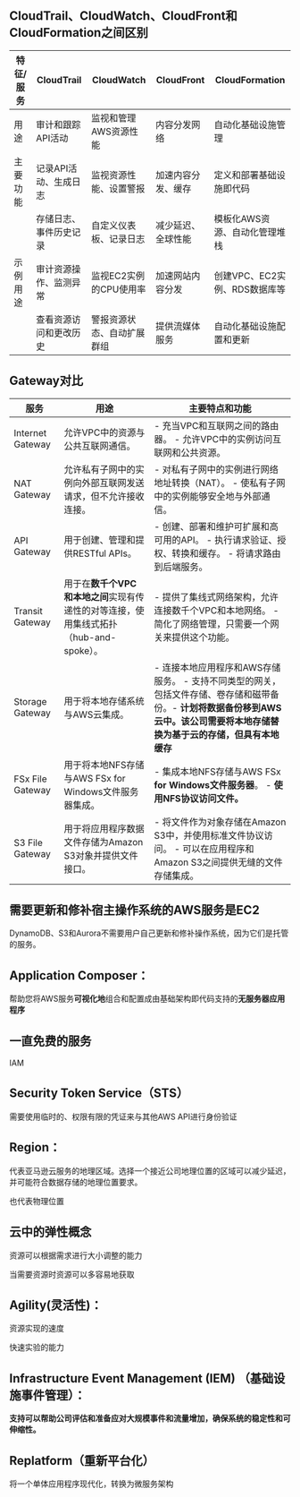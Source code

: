## CloudTrail、CloudWatch、CloudFront和CloudFormation之间区别

| 特征/服务         | CloudTrail                | CloudWatch                | CloudFront                | CloudFormation             |
|-------------------|--------------------------|--------------------------|--------------------------|---------------------------|
| 用途              | 审计和跟踪API活动         | 监视和管理AWS资源性能      | 内容分发网络             | 自动化基础设施管理           |
| 主要功能          | 记录API活动、生成日志     | 监视资源性能、设置警报    | 加速内容分发、缓存       | 定义和部署基础设施即代码       |
|                  | 存储日志、事件历史记录    | 自定义仪表板、记录日志     | 减少延迟、全球性能       | 模板化AWS资源、自动化管理堆栈 |
| 示例用途          | 审计资源操作、监测异常    | 监视EC2实例的CPU使用率    | 加速网站内容分发         | 创建VPC、EC2实例、RDS数据库等  |
|                  | 查看资源访问和更改历史    | 警报资源状态、自动扩展群组 | 提供流媒体服务         | 自动化基础设施配置和更新       |

## Gateway对比

| 服务               | 用途                                                         | 主要特点和功能                                                                                                        |
|--------------------|--------------------------------------------------------------|-----------------------------------------------------------------------------------------------------------------------|
| Internet Gateway   | 允许VPC中的资源与公共互联网通信。                         | - 充当VPC和互联网之间的路由器。 - 允许VPC中的实例访问互联网和公共资源。                                        |
| NAT Gateway        | 允许私有子网中的实例向外部互联网发送请求，但不允许接收连接。 | - 对私有子网中的实例进行网络地址转换（NAT）。 - 使私有子网中的实例能够安全地与外部通信。                            |
| API Gateway        | 用于创建、管理和提供RESTful APIs。                           | - 创建、部署和维护可扩展和高可用的API。 - 执行请求验证、授权、转换和缓存。 - 将请求路由到后端服务。                |
| Transit Gateway    | 用于在**数千个VPC和本地之间**实现有传递性的对等连接，使用集线式拓扑（hub-and-spoke）。 | - 提供了集线式网络架构，允许连接数千个VPC和本地网络。 - 简化了网络管理，只需要一个网关来提供这个功能。 |
| Storage Gateway    | 用于将本地存储系统与AWS云集成。                            | - 连接本地应用程序和AWS存储服务。 - 支持不同类型的网关，包括文件存储、卷存储和磁带备份。- **计划将数据备份移到AWS云中。该公司需要将本地存储替换为基于云的存储，但具有本地缓存**                        |
| FSx File Gateway   | 用于将本地NFS存储与AWS FSx for Windows文件服务器集成。    | - 集成本地NFS存储与AWS FSx **for Windows文件服务器**。 - **使用NFS协议访问文件。**                                    |
| S3 File Gateway    | 用于将应用程序数据文件存储为Amazon S3对象并提供文件接口。 | - 将文件作为对象存储在Amazon S3中，并使用标准文件协议访问。 - 可以在应用程序和Amazon S3之间提供无缝的文件存储集成。 |

## 需要更新和修补宿主操作系统的AWS服务是EC2

DynamoDB、S3和Aurora不需要用户自己更新和修补操作系统，因为它们是托管的服务。

## Application Composer：

帮助您将AWS服务**可视化地**组合和配置成由基础架构即代码支持的**无服务器应用程序**

## 一直免费的服务

IAM

## Security Token Service（STS）

需要使用临时的、权限有限的凭证来与其他AWS API进行身份验证

## Region：

代表亚马逊云服务的地理区域。选择一个接近公司地理位置的区域可以减少延迟，并可能符合数据存储的地理位置要求。

也代表物理位置

## 云中的弹性概念

资源可以根据需求进行大小调整的能力 
 
当需要资源时资源可以多容易地获取

## Agility(灵活性)：

资源实现的速度

快速实验的能力

## Infrastructure Event Management (IEM) （基础设施事件管理）：

**支持可以帮助公司评估和准备应对大规模事件和流量增加，确保系统的稳定性和可伸缩性。**

## Replatform（重新平台化）

将一个单体应用程序现代化，转换为微服务架构







